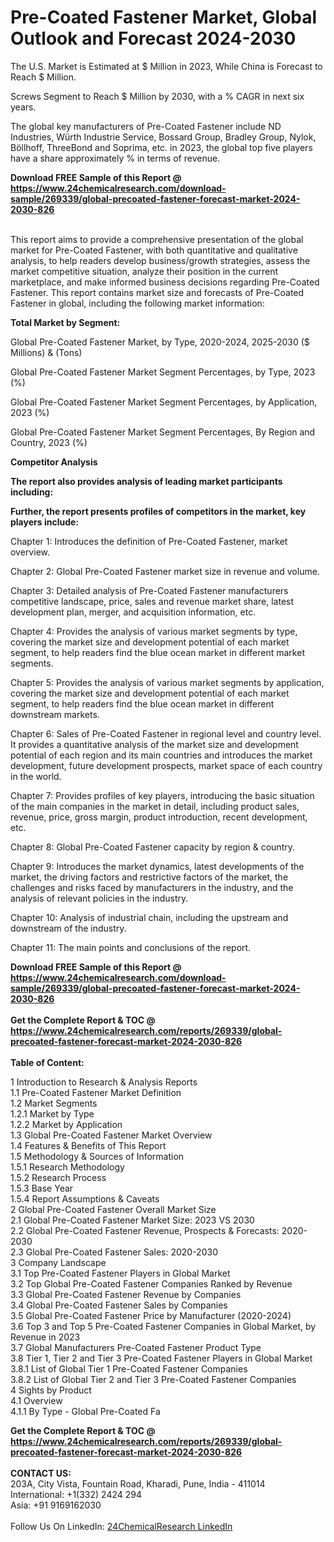 <h1>Pre-Coated Fastener Market, Global Outlook and Forecast 2024-2030</h1><p>
The U.S. Market is Estimated at $ Million in 2023, While China is Forecast to Reach $ Million.</p><p>
Screws Segment to Reach $ Million by 2030, with a % CAGR in next six years.</p><p>
The global key manufacturers of Pre-Coated Fastener include ND Industries, Würth Industrie Service, Bossard Group, Bradley Group, Nylok, Böllhoff, ThreeBond and Soprima, etc. in 2023, the global top five players have a share approximately % in terms of revenue.</p><div><b>Download FREE Sample of this Report @ 
            <a href="https://www.24chemicalresearch.com/download-sample/269339/global-precoated-fastener-forecast-market-2024-2030-826">
            https://www.24chemicalresearch.com/download-sample/269339/global-precoated-fastener-forecast-market-2024-2030-826</a></b></div><br><p>
This report aims to provide a comprehensive presentation of the global market for Pre-Coated Fastener, with both quantitative and qualitative analysis, to help readers develop business/growth strategies, assess the market competitive situation, analyze their position in the current marketplace, and make informed business decisions regarding Pre-Coated Fastener. This report contains market size and forecasts of Pre-Coated Fastener in global, including the following market information:
</p><p>
<strong>Total Market by Segment:</strong></p><p>
Global Pre-Coated Fastener Market, by Type, 2020-2024, 2025-2030 ($ Millions) &amp; (Tons)</p><p>
Global Pre-Coated Fastener Market Segment Percentages, by Type, 2023 (%)</p><p>
</p><p>
Global Pre-Coated Fastener Market Segment Percentages, by Application, 2023 (%)</p><p>
</p><p>
Global Pre-Coated Fastener Market Segment Percentages, By Region and Country, 2023 (%)</p><p>
</p><p>
<strong>Competitor Analysis</strong></p><p>
<strong>The report also provides analysis of leading market participants including:</strong></p><p>
</p><p>
<strong>Further, the report presents profiles of competitors in the market, key players include:</strong></p><p>
</p><p>
Chapter 1: Introduces the definition of Pre-Coated Fastener, market overview.</p><p>
Chapter 2: Global Pre-Coated Fastener market size in revenue and volume.</p><p>
Chapter 3: Detailed analysis of Pre-Coated Fastener manufacturers competitive landscape, price, sales and revenue market share, latest development plan, merger, and acquisition information, etc.</p><p>
Chapter 4: Provides the analysis of various market segments by type, covering the market size and development potential of each market segment, to help readers find the blue ocean market in different market segments.</p><p>
Chapter 5: Provides the analysis of various market segments by application, covering the market size and development potential of each market segment, to help readers find the blue ocean market in different downstream markets.</p><p>
Chapter 6: Sales of Pre-Coated Fastener in regional level and country level. It provides a quantitative analysis of the market size and development potential of each region and its main countries and introduces the market development, future development prospects, market space of each country in the world.</p><p>
Chapter 7: Provides profiles of key players, introducing the basic situation of the main companies in the market in detail, including product sales, revenue, price, gross margin, product introduction, recent development, etc.</p><p>
Chapter 8: Global Pre-Coated Fastener capacity by region &amp; country.</p><p>
Chapter 9: Introduces the market dynamics, latest developments of the market, the driving factors and restrictive factors of the market, the challenges and risks faced by manufacturers in the industry, and the analysis of relevant policies in the industry.</p><p>
Chapter 10: Analysis of industrial chain, including the upstream and downstream of the industry.</p><p>
Chapter 11: The main points and conclusions of the report.</p><div><b>Download FREE Sample of this Report @ 
            <a href="https://www.24chemicalresearch.com/download-sample/269339/global-precoated-fastener-forecast-market-2024-2030-826">
            https://www.24chemicalresearch.com/download-sample/269339/global-precoated-fastener-forecast-market-2024-2030-826</a></b></div><br><div><b>Get the Complete Report & TOC @ 
            <a href="https://www.24chemicalresearch.com/reports/269339/global-precoated-fastener-forecast-market-2024-2030-826">
            https://www.24chemicalresearch.com/reports/269339/global-precoated-fastener-forecast-market-2024-2030-826</a></b></div><br>
            <b>Table of Content:</b><p>1 Introduction to Research & Analysis Reports<br />
    1.1 Pre-Coated Fastener Market Definition<br />
    1.2 Market Segments<br />
        1.2.1 Market by Type<br />
        1.2.2 Market by Application<br />
    1.3 Global Pre-Coated Fastener Market Overview<br />
    1.4 Features & Benefits of This Report<br />
    1.5 Methodology & Sources of Information<br />
        1.5.1 Research Methodology<br />
        1.5.2 Research Process<br />
        1.5.3 Base Year<br />
        1.5.4 Report Assumptions & Caveats<br />
2 Global Pre-Coated Fastener Overall Market Size<br />
    2.1 Global Pre-Coated Fastener Market Size: 2023 VS 2030<br />
    2.2 Global Pre-Coated Fastener Revenue, Prospects & Forecasts: 2020-2030<br />
    2.3 Global Pre-Coated Fastener Sales: 2020-2030<br />
3 Company Landscape<br />
    3.1 Top Pre-Coated Fastener Players in Global Market<br />
    3.2 Top Global Pre-Coated Fastener Companies Ranked by Revenue<br />
    3.3 Global Pre-Coated Fastener Revenue by Companies<br />
    3.4 Global Pre-Coated Fastener Sales by Companies<br />
    3.5 Global Pre-Coated Fastener Price by Manufacturer (2020-2024)<br />
    3.6 Top 3 and Top 5 Pre-Coated Fastener Companies in Global Market, by Revenue in 2023<br />
    3.7 Global Manufacturers Pre-Coated Fastener Product Type<br />
    3.8 Tier 1, Tier 2 and Tier 3 Pre-Coated Fastener Players in Global Market<br />
        3.8.1 List of Global Tier 1 Pre-Coated Fastener Companies<br />
        3.8.2 List of Global Tier 2 and Tier 3 Pre-Coated Fastener Companies<br />
4 Sights by Product<br />
    4.1 Overview<br />
        4.1.1 By Type - Global Pre-Coated Fa</p><div><b>Get the Complete Report & TOC @ 
            <a href="https://www.24chemicalresearch.com/reports/269339/global-precoated-fastener-forecast-market-2024-2030-826">
            https://www.24chemicalresearch.com/reports/269339/global-precoated-fastener-forecast-market-2024-2030-826</a></b></div><br><b>CONTACT US:</b><br>
            203A, City Vista, Fountain Road, Kharadi, Pune, India - 411014<br>
            International: +1(332) 2424 294<br>
            Asia: +91 9169162030 <br><br>
            Follow Us On LinkedIn: <a href="https://www.linkedin.com/company/24chemicalresearch/">24ChemicalResearch LinkedIn</a>